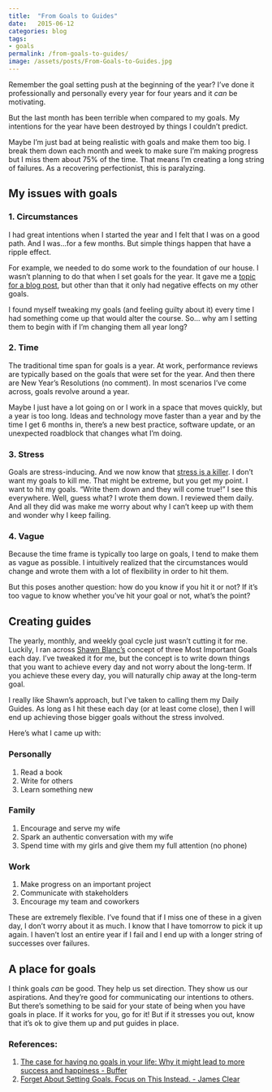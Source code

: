 ```yaml
---
title:  "From Goals to Guides"
date:   2015-06-12
categories: blog
tags:
- goals
permalink: /from-goals-to-guides/
image: /assets/posts/From-Goals-to-Guides.jpg
---
```


Remember the goal setting push at the beginning of the year? I’ve done it professionally and personally every year for four years and it _can_ be motivating.

<!--more-->

But the last month has been terrible when compared to my goals. My intentions for the year have been destroyed by things I couldn’t predict.

Maybe I’m just bad at being realistic with goals and make them too big. I break them down each month and week to make sure I’m making progress but I miss them about 75% of the time. That means I’m creating a long string of failures. As a recovering perfectionist, this is paralyzing.

## [<span></span>](#my-issues-with-goals)My issues with goals

### [<span></span>](#1-circumstances)1\. Circumstances

I had great intentions when I started the year and I felt that I was on a good path. And I was…for a few months. But simple things happen that have a ripple effect.

For example, we needed to do some work to the foundation of our house. I wasn’t planning to do that when I set goals for the year. It gave me a [topic for a blog post](http://joebuhlig.com/a-chaotic-week-with-gtd/), but other than that it only had negative effects on my other goals.

I found myself tweaking my goals (and feeling guilty about it) every time I had something come up that would alter the course. So… why am I setting them to begin with if I’m changing them all year long?

### [<span></span>](#2-time)2\. Time

The traditional time span for goals is a year. At work, performance reviews are typically based on the goals that were set for the year. And then there are New Year’s Resolutions (no comment). In most scenarios I’ve come across, goals revolve around a year.

Maybe I just have a lot going on or I work in a space that moves quickly, but a year is too long. Ideas and technology move faster than a year and by the time I get 6 months in, there’s a new best practice, software update, or an unexpected roadblock that changes what I’m doing.

### [<span></span>](#3-stress)3\. Stress

Goals are stress-inducing. And we now know that [stress is a killer](http://www.ted.com/talks/kelly_mcgonigal_how_to_make_stress_your_friend). I don’t want my goals to kill me. That might be extreme, but you get my point. I want to hit my goals. “Write them down and they will come true!” I see this everywhere. Well, guess what? I wrote them down. I reviewed them daily. And all they did was make me worry about why I can’t keep up with them and wonder why I keep failing.

### [<span></span>](#4-vague)4\. Vague

Because the time frame is typically too large on goals, I tend to make them as vague as possible. I intuitively realized that the circumstances would change and wrote them with a lot of flexibility in order to hit them.

But this poses another question: how do you know if you hit it or not? If it’s too vague to know whether you’ve hit your goal or not, what’s the point?

## [<span></span>](#creating-guides)Creating guides

The yearly, monthly, and weekly goal cycle just wasn’t cutting it for me. Luckily, I ran across [Shawn Blanc’s](http://shawnblanc.net) concept of three Most Important Goals each day. I’ve tweaked it for me, but the concept is to write down things that you want to achieve every day and not worry about the long-term. If you achieve these every day, you will naturally chip away at the long-term goal.

I really like Shawn’s approach, but I’ve taken to calling them my Daily Guides. As long as I hit these each day (or at least come close), then I will end up achieving those bigger goals without the stress involved.

Here’s what I came up with:

### [<span></span>](#personally)Personally

1.  Read a book
2.  Write for others
3.  Learn something new

### [<span></span>](#family)Family

1.  Encourage and serve my wife
2.  Spark an authentic conversation with my wife
3.  Spend time with my girls and give them my full attention (no phone)

### [<span></span>](#work)Work

1.  Make progress on an important project
2.  Communicate with stakeholders
3.  Encourage my team and coworkers

These are extremely flexible. I’ve found that if I miss one of these in a given day, I don’t worry about it as much. I know that I have tomorrow to pick it up again. I haven’t lost an entire year if I fail and I end up with a longer string of successes over failures.

## [<span></span>](#a-place-for-goals)A place for goals

I think goals _can_ be good. They help us set direction. They show us our aspirations. And they’re good for communicating our intentions to others. But there’s something to be said for your state of being when you have goals in place. If it works for you, go for it! But if it stresses you out, know that it’s ok to give them up and put guides in place.

### [<span></span>](#references)References:

1.  [The case for having no goals in your life: Why it might lead to more success and happiness - Buffer](https://blog.bufferapp.com/why-having-no-goals-in-our-lives-might-make-us-happier-and-more-successful)
2.  [Forget About Setting Goals. Focus on This Instead. - James Clear](http://jamesclear.com/goals-systems)